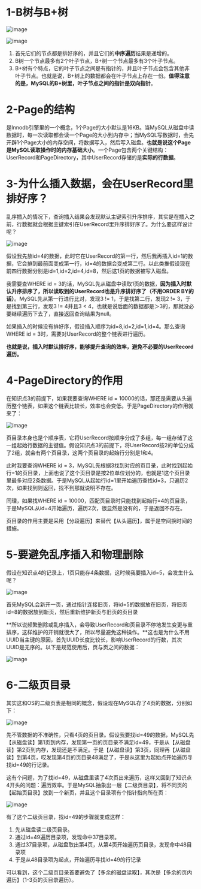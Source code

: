 # 1-B树与B+树

![image](https://user-images.githubusercontent.com/48977889/179526717-8ed8a911-915d-4e3b-a93c-cb112625efe1.png)

![image](https://user-images.githubusercontent.com/48977889/179526639-83d39411-f929-407b-a212-260715c5dc24.png)

1. 首先它们的节点都是排好序的，并且它们的**中序遍历**结果是递增的。
2. B树一个节点最多有2个叶子节点，B+树一个节点最多有3个叶子节点。
3. B+树有个特点，它的叶子节点之间是有指针的，并且叶子节点会包含其他非叶子节点。也就是说，B+树上的数据都会在叶子节点上存在一份。**值得注意的是，MySQL的B+树里，叶子节点之间的指针是双向指针**。

# 2-Page的结构

是Innodb引擎里的一个概念，1个Page的大小默认是16KB。当MySQL从磁盘中读数据时，每一次读取都会读一个Page的大小到内存中；当MySQL写数据时，会先开辟1个Page大小的内存空间，将数据写入，然后写入磁盘。**也就是说这个Page是MySQL读取操作时的内存基础大小**。一个Page包含两个关键结构：UserRecord和PageDirectory，其中UserRecord存储的是**实际的行数据**。

# 3-为什么插入数据，会在UserRecord里排好序？

 乱序插入的情况下，查询插入结果会发现默认主键索引升序排序，其实是在插入之前，行数据就会根据主键索引在UserRecord里升序排好序了。为什么要这样设计呢？

![image](https://user-images.githubusercontent.com/48977889/179668496-4a36355d-c080-476a-87d5-de7c6266443f.png)

假设我先放id=4的数据，此时它在UserRecord的第一行，然后我再插入id=1的数据，它会排到最前面变成第一行，id=4的数据会变成第二行。以此类推假设现在前四行数据分别是id=1,id=2,id=4,id=8，然后这1页的数据被写入磁盘。

我需要查WHERE id = 3的话，MySQL先从磁盘中读取1页的数据，**因为插入时默认升序排序了，所以读取到的UserRecord也是升序排好序了（不用ORDER BY的话）**。MySQL先从第一行进行比对，发现3 != 1，于是找第二行，发现2 != 3，于是找到第三行，发现3 != 4并且3 < 4，也就是说后面的数据都是＞3的，那就没必要继续遍历下去了，直接返回查询结果为null。

如果插入的时候没有排好序，假设插入顺序为id=8,id=2,id=1,id=4。那么查询WHERE id = 3时，需要对UserRecord的整个链表进行遍历。

**也就是说，插入时默认排好序，能够提升查询的效率，避免不必要的UserRecord遍历。**

# 4-PageDirectory的作用

在知识点3的前提下，如果我要查询WHERE id = 10000的话，那还是需要从头遍历整个链表，如果这个链表比较长，效率也会变低。于是PageDirectory的作用就来了：

![image](https://user-images.githubusercontent.com/48977889/179671365-c5037e88-b814-4bb3-84be-fb2bd478d567.png)



页目录本身也是个顺序表，它将UserRecord按顺序分成了多组，每一组存储了这一组起始行数据的主键值。假设知识点3的前提下，将UserRecord按2的单位分成了2组，就会有两个页目录，这两个页目录的起始行分别是1和4。

此时我要查询WHERE id = 3，MySQL先根据3找到对应的页目录，此时找到起始行=1的页目录，上面也说了这个页目录是按2位单位划分的，也就是1这个页目录里最多对应2条数据。于是MySQL从起始行id=1里开始遍历查找id=3，只遍历2次，如果找到则返回，找不到那就说明不存在。

同理，如果找WHERE id = 10000，匹配页目录时只能找到起始行=4的页目录，于是MySQL从id=4开始遍历，遍历2次，很显然是没有的，于是返回不存在。

页目录的作用主要是采用【分段遍历】来替代【从头遍历】，属于是空间换时间的措施。

# 5-要避免乱序插入和物理删除

假设在知识点4的记录上，1页只能存4条数据，这时候我要插入id=5，会发生什么呢？

![image](https://user-images.githubusercontent.com/48977889/179673161-e3665f6b-de24-4ffb-b6da-d589e75c265a.png)

首先MySQL会新开一页，通过指针连接旧页，将id=5的数据放在旧页，将旧页id=8的数据放到新页，然后重新维护新页与旧页的页目录

**所以说频繁删除或乱序插入，会导致UserRecord和页目录不停地发生变更与重排序，这样维护的开销就很大了，所以尽量避免这种操作。**这也是为什么不用UUID当主键的原因，首先UUID长度比较长，影响UserRecord的行数，其次UUID是无序的。以下是规范使用后，页与页之间的数据：

![image](https://user-images.githubusercontent.com/48977889/179673811-56ee77e2-5222-48d3-921e-0cb76b38f65c.png)

# 6-二级页目录

其实这和OS的二级页表是相同的概念，假设现在MySQL存了4页的数据，分别如下：

![image](https://user-images.githubusercontent.com/48977889/179674781-4e36956e-15b6-45c9-a874-12c3bf1659fb.png)

先不管数据的不准确性，只看4页的页目录。假设我要找id=49的数据，MySQL先【从磁盘读】第1页到内存，发现第一页的页目录不满足id=49，于是从【从磁盘读】第2页到内存，发现还是不满足。于是【从磁盘读】第3页，同理再【从磁盘读】到第4页，哎发现第4页的页目录48满足了，于是从这里为起始点开始遍历寻找id=49的行记录。

这有个问题，为了找id=49，从磁盘里读了4次页出来遍历，这样又回到了知识点4开头的问题：遍历效率。于是MySQL抽象出一层【二级页目录】，将不同页的【起始页目录】放到一个新页，并且这个目录项有个指针指向所在页：

![image](https://user-images.githubusercontent.com/48977889/179675611-e4233c78-f2d2-495f-aae2-1bd973506b76.png)

有了这个二级页目录，找id=49的步骤就变成这样：

1. 先从磁盘读二级页目录。
2. 通过id=49遍历目录项，发现命中37目录项。
3. 通过37目录项，从磁盘取出第4页，从第4页开始遍历页目录，发现命中48目录项
4. 于是从48目录项为起点，开始遍历寻找id=49的行记录

可以看到，这个二级页目录首要避免了【多余的磁盘读取】，其次是【多余的页内遍历】（1-3页的页目录遍历）。